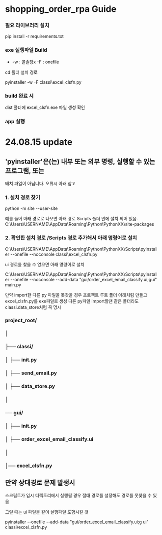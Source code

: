 # shopping_order_rpa Guide

### 필요 라이브러리 설치 

pip install -r requirements.txt

### exe 실행파일 Build
- -w : 콜솔창x -F : onefile 

cd 폴더 설치 경로

pyinstaller -w -F classi\excel_clsfn.py

### build 완료 시

dist 폴더에 excel_clsfn.exe 파일 생성 확인

### app 실행

# 24.08.15 update

## 'pyinstaller'은(는) 내부 또는 외부 명령, 실행할 수 있는 프로그램, 또는
배치 파일이 아닙니다. 오류시 아래 참고

### 1. 설치 경로 찾기
python -m site --user-site

예를 들어 아래 경로로 나오면 아래 경로 Scripts 폴더 안에 설치 되어 있음.
C:\Users\USERNAME\AppData\Roaming\Python\PythonXX\site-packages

### 2. 확인한 설치 경로 /Scripts 경로 추가해서 아래 명령어로 설치 

C:\Users\USERNAME\AppData\Roaming\Python\PythonXX\Scripts\pyinstaller --onefile --noconsole classi\excel_clsfn.py

ui 경로를 찾을 수 없으면 아래 명령어로 설치

C:\Users\USERNAME\AppData\Roaming\Python\PythonXX\Scripts\pyinstaller --onefile --noconsole --add-data "gui/order_excel_email_classify.ui;gui" main.py


만약 import한 다른 py 파일을 못찾을 경우
프로젝트 루트 폴더 아래처럼 만들고 excel_clsfn.py를 exe파일로 생성
다른 py파일 import할땐 같은 폴더라도 classi.data_store처럼 꼭 명시

### project_root/
### │
### ├── classi/
### │   ├── __init__.py
### │   ├── send_email.py
### │   ├── data_store.py
### │
### ── gui/
### │   ├── __init__.py
### │   ├── order_excel_email_classify.ui
### │
### │── excel_clsfn.py


## 만약 상대경로 문제 발생시

스크립트가 임시 디렉토리에서 실행될 경우 절대 경로를 설정해도 경로를 못찾을 수 있음

그럴 때는 ui 파일을 같이 실행파일 포함시킬 것

pyinstaller --onefile --add-data "gui/order_excel_email_classify.ui;g
ui" classi\excel_clsfn.py    


